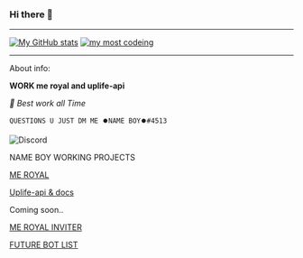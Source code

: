### Hi there 👋


** **

[![My GitHub stats](https://github-readme-stats.vercel.app/api?username=namekinggamerboy&count_private=true&show_border=false&show_icons=true&title_color=fff&icon_color=79ff97&text_color=9f9f9f&bg_color=222222)](https://github.com/namekinggamerboy/namekinggamerboy)
[![my most codeing](https://github-readme-stats.vercel.app/api/top-langs/?username=namekinggamerboy&show_border=false&show_icons=true&title_color=fff&icon_color=79ff97&text_color=9f9f9f&bg_color=222222)](https://github.com/namekinggamerboy/namekinggamerboy)



** **



About info:

 **WORK me royal and uplife-api**

*🤗 Best work all Time*

``` QUESTIONS U JUST DM ME ⏺️NAME BOY⏺️#4513 ```


![Discord](https://discord.c99.nl/widget/theme-3/596521432507219980.png)


NAME BOY WORKING PROJECTS

[ME ROYAL](https://meroyalbot.xyz)

[Uplife-api & docs](https://uplife-api.cf)


Coming soon..


[ME ROYAL INVITER](https://inviter.meroyal.xyz)

[FUTURE BOT LIST](https://future-bot-list.herokuapp.com)
